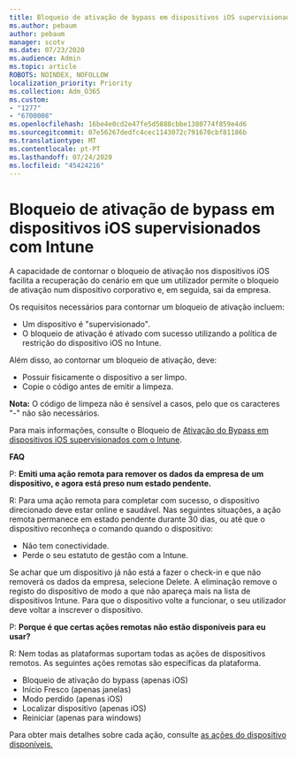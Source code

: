 ```yaml
---
title: Bloqueio de ativação de bypass em dispositivos iOS supervisionados com Intune
ms.author: pebaum
author: pebaum
manager: scotv
ms.date: 07/23/2020
ms.audience: Admin
ms.topic: article
ROBOTS: NOINDEX, NOFOLLOW
localization_priority: Priority
ms.collection: Adm_O365
ms.custom:
- "1277"
- "6700008"
ms.openlocfilehash: 16be4e0cd2e47fe5d5888cbbe1380774f859e4d6
ms.sourcegitcommit: 07e56267dedfc4cec1143072c791670cbf81186b
ms.translationtype: MT
ms.contentlocale: pt-PT
ms.lasthandoff: 07/24/2020
ms.locfileid: "45424216"
---
```

# <a name="bypass-activation-lock-on-supervised-ios-devices-with-intune"></a>Bloqueio de ativação de bypass em dispositivos iOS supervisionados com Intune

A capacidade de contornar o bloqueio de ativação nos dispositivos iOS facilita a recuperação do cenário em que um utilizador permite o bloqueio de ativação num dispositivo corporativo e, em seguida, sai da empresa.

Os requisitos necessários para contornar um bloqueio de ativação incluem:

- Um dispositivo é "supervisionado".
- O bloqueio de ativação é ativado com sucesso utilizando a política de restrição do dispositivo iOS no Intune.

Além disso, ao contornar um bloqueio de ativação, deve:

- Possuir fisicamente o dispositivo a ser limpo.
- Copie o código antes de emitir a limpeza.

**Nota:** O código de limpeza não é sensível a casos, pelo que os caracteres "-" não são necessários.

Para mais informações, consulte o Bloqueio de [Ativação do Bypass em dispositivos iOS supervisionados com o Intune](https://docs.microsoft.com/intune/device-activation-lock-bypass).

**FAQ**

P: **Emiti uma ação remota para remover os dados da empresa de um dispositivo, e agora está preso num estado pendente.**

R: Para uma ação remota para completar com sucesso, o dispositivo direcionado deve estar online e saudável. Nas seguintes situações, a ação remota permanece em estado pendente durante 30 dias, ou até que o dispositivo reconheça o comando quando o dispositivo:

- Não tem conectividade.
- Perde o seu estatuto de gestão com a Intune.

Se achar que um dispositivo já não está a fazer o check-in e que não removerá os dados da empresa, selecione Delete. A eliminação remove o registo do dispositivo de modo a que não apareça mais na lista de dispositivos Intune. Para que o dispositivo volte a funcionar, o seu utilizador deve voltar a inscrever o dispositivo.

P: **Porque é que certas ações remotas não estão disponíveis para eu usar?**

R: Nem todas as plataformas suportam todas as ações de dispositivos remotos. As seguintes ações remotas são específicas da plataforma.

- Bloqueio de ativação do bypass (apenas iOS)
- Início Fresco (apenas janelas)
- Modo perdido (apenas iOS)
- Localizar dispositivo (apenas iOS)
- Reiniciar (apenas para windows)

Para obter mais detalhes sobre cada ação, consulte [as ações do dispositivo disponíveis.](https://docs.microsoft.com/intune/device-management#available-device-actions)